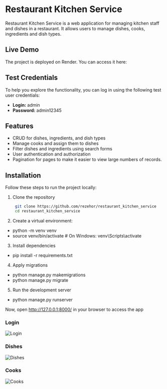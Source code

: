 # Restaurant Kitchen Service

Restaurant Kitchen Service is a web application for managing kitchen staff and dishes in a restaurant. It allows users to manage dishes, cooks, ingredients and dish types.

## Live Demo

The project is deployed on Render. You can access it here:  



## Test Credentials

To help you explore the functionality, you can log in using the following test user credentials:

- **Login:** admin
- **Password:** admin12345

## Features

- CRUD for dishes, ingredients, and dish types
- Manage cooks and assign them to dishes
- Filter dishes and ingredients using search forms
- User authentication and authorization
- Pagination for pages to make it easier to view large numbers of records.


## Installation

Follow these steps to run the project locally:

1. Clone the repository
   ```bash
    git clone https://github.com/rezehor/restaurant_kitchen_service
    cd restaurant_kitchen_service

2. Create a virtual environment:
- python -m venv venv
- source venv/bin/activate  # On Windows: venv\Scripts\activate

3. Install dependencies
- pip install -r requirements.txt

4. Apply migrations
- python manage.py makemigrations
- python manage.py migrate

5. Run the development server
- python manage.py runserver

Now, open http://127.0.0.1:8000/ in your browser to access the app

### Login

![Login](Login.png)

### Dishes

![Dishes](Dishes.png)

### Cooks

![Cooks](Cooks.png)


